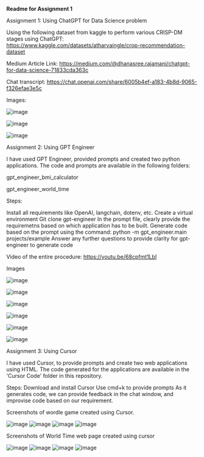 **Readme for Assignment 1**

Assignment 1: Using ChatGPT for Data Science problem

Using the following dataset from kaggle to perform various CRISP-DM stages using ChatGPT: 
https://www.kaggle.com/datasets/atharvaingle/crop-recommendation-dataset

Medium Article Link: https://medium.com/@dhanasree.rajamani/chatgpt-for-data-science-71833cda363c

Chat transcript: https://chat.openai.com/share/6005b4ef-a183-4b8d-9065-f326efae3e5c

Images:

![image](https://github.com/Dhanasree-Rajamani/SpecialTopics_DeepLearning/assets/111466424/29d149df-26f0-498e-b8a8-bee299100be0)

![image](https://github.com/Dhanasree-Rajamani/SpecialTopics_DeepLearning/assets/111466424/53e788a9-7719-4803-af86-5419a1422e42)

![image](https://github.com/Dhanasree-Rajamani/SpecialTopics_DeepLearning/assets/111466424/2ed58c02-0a1d-4e77-8d34-485ceef084e4)

Assignment 2: Using GPT Engineer

I have used GPT Engineer, provided prompts and created two python applications. The code and prompts are available in the following folders:

gpt_engineer_bmi_calculator

gpt_engineer_world_time

Steps:

Install all requirements like OpenAI, langchain, dotenv, etc.
Create a virtual environment
Git clone gpt-engineer
In the prompt file, clearly provide the requiremetns based on which application has to be built. 
Generate code based on the prompt using the command: python -m  gpt_engineer.main projects/example
Answer any further questions to provide clarity for gpt-engineer to generate code

Video of the entire procedure: https://youtu.be/68cpfmt1LbI

Images 

![image](https://github.com/Dhanasree-Rajamani/SpecialTopics_DeepLearning/assets/111466424/feeaae5a-1413-45cc-924a-1aecf6092486)

![image](https://github.com/Dhanasree-Rajamani/SpecialTopics_DeepLearning/assets/111466424/465129c1-9691-4fc5-8261-26006fbddff9)

![image](https://github.com/Dhanasree-Rajamani/SpecialTopics_DeepLearning/assets/111466424/4170e9b9-98be-461f-a66e-a39eb661e7a1)

![image](https://github.com/Dhanasree-Rajamani/SpecialTopics_DeepLearning/assets/111466424/85f4ce27-fa03-48af-a7f5-dfb6969e7219)

![image](https://github.com/Dhanasree-Rajamani/SpecialTopics_DeepLearning/assets/111466424/04e564fe-2ad9-4e84-aab2-1e37804875fa)

![image](https://github.com/Dhanasree-Rajamani/SpecialTopics_DeepLearning/assets/111466424/9b3d1d05-8d3e-417e-883b-9e4879443f6e)


Assignment 3: Using Cursor

I have used Cursor, to provide prompts and create two web applications using HTML. The code generated for the applications are available in the 'Cursor Code' folder in this repository. 

Steps:
Download and install Cursor
Use cmd+k to provide prompts
As it generates code, we can provide feedback in the chat window, and improvise code based on our requirement.

Screenshots of wordle game created using Cursor.

![image](https://github.com/Dhanasree-Rajamani/SpecialTopics_DeepLearning/assets/111466424/d53d860f-27e6-4abd-81e3-ac6cf8226ff3)
![image](https://github.com/Dhanasree-Rajamani/SpecialTopics_DeepLearning/assets/111466424/bd348320-aa53-4942-887e-b948ea203589)
![image](https://github.com/Dhanasree-Rajamani/SpecialTopics_DeepLearning/assets/111466424/74cfd893-cd30-497e-8c7b-6987eaa74dea)
![image](https://github.com/Dhanasree-Rajamani/SpecialTopics_DeepLearning/assets/111466424/5400d1da-5047-4707-9fd3-e1a3b23327d4)

Screenshots of World Time web page created using cursor

![image](https://github.com/Dhanasree-Rajamani/SpecialTopics_DeepLearning/assets/111466424/7913f468-e6c4-4d49-9c11-6234cdd38ecb)
![image](https://github.com/Dhanasree-Rajamani/SpecialTopics_DeepLearning/assets/111466424/9d381a97-3a61-44e9-b9cf-13b7fb04ade4)
![image](https://github.com/Dhanasree-Rajamani/SpecialTopics_DeepLearning/assets/111466424/6c86dde3-05b1-436e-81cb-7a2b66684df1)
![image](https://github.com/Dhanasree-Rajamani/SpecialTopics_DeepLearning/assets/111466424/cc032aa4-4ecf-40fb-b52f-c6320b014a9c)





